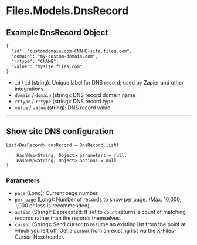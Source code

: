 # Files.Models.DnsRecord

## Example DnsRecord Object

```
{
  "id": "customdomain.com-CNAME-site.files.com",
  "domain": "my-custom-domain.com",
  "rrtype": "CNAME",
  "value": "mysite.files.com"
}
```

* `id` / `id`  (string): Unique label for DNS record; used by Zapier and other integrations.
* `domain` / `domain`  (string): DNS record domain name
* `rrtype` / `rrtype`  (string): DNS record type
* `value` / `value`  (string): DNS record value


---

## Show site DNS configuration

```
List<DnsRecord> dnsRecord = DnsRecord.list(
    
    HashMap<String, Object> parameters = null,
    HashMap<String, Object> options = null
)
```

### Parameters

* `page` (Long): Current page number.
* `per_page` (Long): Number of records to show per page.  (Max: 10,000, 1,000 or less is recommended).
* `action` (String): Deprecated: If set to `count` returns a count of matching records rather than the records themselves.
* `cursor` (String): Send cursor to resume an existing list from the point at which you left off.  Get a cursor from an existing list via the X-Files-Cursor-Next header.

